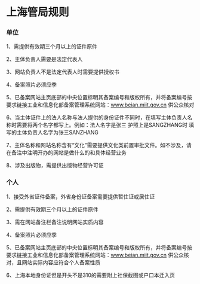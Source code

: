 

# 上海管局规则

### 单位

1、需提供有效期三个月以上的证件原件                                                                                                              

2、主体负责人需要是法定代表人                                                                                                                                                

3、网站负责人不是法定代表人时需要提供授权书                                                                                                                                                                                                                                         

4、备案照片必须应季                                                                                                                                                       

5、已备案网站主页底部的中央位置标明其备案编号和版权所有，并将备案编号按要求链接工业和信息化部备案管理系统网站：www.beian.miit.gov.cn 供公众核对                                                                                                            

6、当主体证件上的法人名称与法人提供的身份证件不同时，在填写主体负责人名称时需要将两个名字都写上。例如：法人名字是张三 护照上是SANGZHANG时 填写的主体负责人名字为张三SANZHANG                               

7、主体名称和网站名称含有“文化”需要提供文化类前置审批文件。如不涉及，请在备注中注明开办的网站是做什么的和具体经营业务

8、涉及出版物，需提供出版物经营许可证

### 个人

1、接受外省证件备案，外省身份证备案需要提供暂住证或居住证                                                                                           

2、需提供有效期三个月以上的证件原件                                                                                                                        

3、需在网站备注栏备注说明网站实质内容                                                                                     

4、备案照片必须应季                                                                                                                             

5、已备案网站主页底部的中央位置标明其备案编号和版权所有，并将备案编号按要求链接工业和信息化部备案管理系统网站：www.beian.miit.gov.cn 供公众核对，且网站实际内容应符合个人备案性质                                                                           

6、上海本地身份证但是开头不是310的需要附上社保截图或户口本迁入页